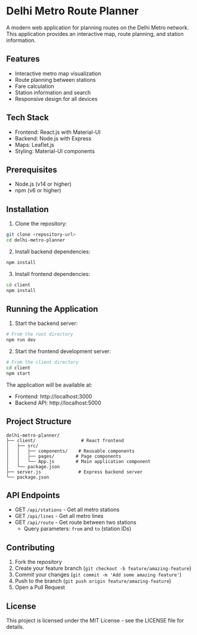 # Delhi Metro Route Planner

A modern web application for planning routes on the Delhi Metro network. This application provides an interactive map, route planning, and station information.

## Features

- Interactive metro map visualization
- Route planning between stations
- Fare calculation
- Station information and search
- Responsive design for all devices

## Tech Stack

- Frontend: React.js with Material-UI
- Backend: Node.js with Express
- Maps: Leaflet.js
- Styling: Material-UI components

## Prerequisites

- Node.js (v14 or higher)
- npm (v6 or higher)

## Installation

1. Clone the repository:
```bash
git clone <repository-url>
cd delhi-metro-planner
```

2. Install backend dependencies:
```bash
npm install
```

3. Install frontend dependencies:
```bash
cd client
npm install
```

## Running the Application

1. Start the backend server:
```bash
# From the root directory
npm run dev
```

2. Start the frontend development server:
```bash
# From the client directory
cd client
npm start
```

The application will be available at:
- Frontend: http://localhost:3000
- Backend API: http://localhost:5000

## Project Structure

```
delhi-metro-planner/
├── client/                 # React frontend
│   ├── src/
│   │   ├── components/    # Reusable components
│   │   ├── pages/        # Page components
│   │   └── App.js        # Main application component
│   └── package.json
├── server.js              # Express backend server
└── package.json
```

## API Endpoints

- GET `/api/stations` - Get all metro stations
- GET `/api/lines` - Get all metro lines
- GET `/api/route` - Get route between two stations
  - Query parameters: `from` and `to` (station IDs)

## Contributing

1. Fork the repository
2. Create your feature branch (`git checkout -b feature/amazing-feature`)
3. Commit your changes (`git commit -m 'Add some amazing feature'`)
4. Push to the branch (`git push origin feature/amazing-feature`)
5. Open a Pull Request

## License

This project is licensed under the MIT License - see the LICENSE file for details. 